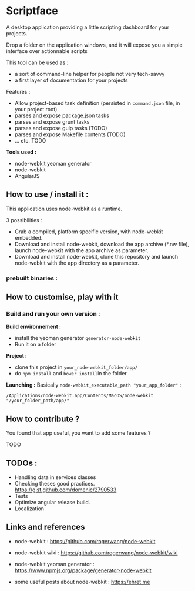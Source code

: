 # Scriptface

A desktop application providing a little scripting dashboard for your projects.

Drop a folder on the application windows, and it will expose you a simple interface over actionnable scripts

This tool can be used as :
* a sort of command-line helper for people not very tech-savvy
* a first layer of documentation for your projects

Features :
* Allow project-based task definition (persisted in `command.json` file, in your project root).
* parses and expose package.json tasks
* parses and expose grunt tasks
* parses and expose gulp tasks (TODO)
* parses and expose Makefile contents (TODO)
* ... etc. TODO

**Tools used :**

- node-webkit yeoman generator
- node-webkit
- AngularJS

## How to use / install it :

This application uses node-webkit as a runtime.

3 possibilities :

* Grab a compiled, platform specific version, with node-webkit embedded.
* Download and install node-webkit, download the app archive (*.nw file), launch node-webkit with the app archive as parameter.
* Download and install node-webkit, clone this repository and launch node-webkit with the app directory as a parameter.

### prebuilt binaries :


## How to customise, play with it

### Build and run your own version :

**Build environnement :**

* install the yeoman generator `generator-node-webkit`
* Run it on a folder

**Project :**

* clone this project in `your_node-webkit_folder/app/`
* do `npm install` and `bower install`in the folder

**Launching :**
Basically `node-webkit_executable_path "your_app_folder"` :

`/Applications/node-webkit.app/Contents/MacOS/node-webkit  "/your_folder_path/app/"`


## How to contribute ?

You found that app useful, you want to add some features ?

TODO

## TODOs :

* Handling data in services classes
* Checking theses good practices. https://gist.github.com/domenic/2790533
* Tests
* Optimize angular release build.
* Localization

## Links and references

* node-webkit : https://github.com/rogerwang/node-webkit
* node-webkit wiki : https://github.com/rogerwang/node-webkit/wiki
* node-webkit yeoman generator : https://www.npmjs.org/package/generator-node-webkit

* some useful posts about node-webkit : https://ehret.me

